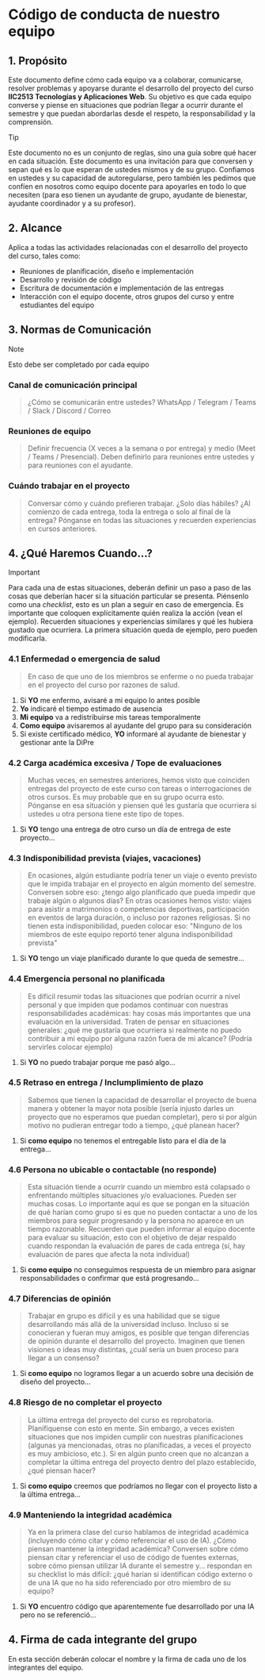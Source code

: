 # Código de conducta de nuestro equipo

## 1. Propósito

Este documento define cómo cada equipo va a colaborar, comunicarse, resolver problemas y apoyarse durante el desarrollo del proyecto del curso **IIC2513 Tecnologías y Aplicaciones Web**. Su objetivo es que cada equipo converse y piense en situaciones que podrían llegar a ocurrir durante el semestre y que puedan abordarlas desde el respeto, la responsabilidad y la comprensión.

> [!TIP]
> Este documento no es un conjunto de reglas, sino una guía sobre qué hacer en cada situación. Este documento es una invitación para que conversen y sepan qué es lo que esperan de ustedes mismos y de su grupo. Confiamos en ustedes y su capacidad de autoregularse, pero también les pedimos que confíen en nosotros como equipo docente para apoyarles en todo lo que necesiten (para eso tienen un ayudante de grupo, ayudante de bienestar, ayudante coordinador y a su profesor).


## 2. Alcance

Aplica a todas las actividades relacionadas con el desarrollo del proyecto del curso, tales como:
- Reuniones de planificación, diseño e implementación
- Desarrollo y revisión de código
- Escritura de documentación e implementación de las entregas
- Interacción con el equipo docente, otros grupos del curso y entre estudiantes del equipo


## 3. Normas de Comunicación

> [!NOTE]
> Esto debe ser completado por cada equipo

### Canal de comunicación principal
> ¿Cómo se comunicarán entre ustedes? WhatsApp / Telegram / Teams / Slack / Discord / Correo

### Reuniones de equipo 
> Definir frecuencia (X veces a la semana o por entrega) y medio (Meet / Teams / Presencial). Deben definirlo para reuniones entre ustedes y para reuniones con el ayudante.

### Cuándo trabajar en el proyecto
> Conversar cómo y cuándo prefieren trabajar. ¿Solo días hábiles? ¿Al comienzo de cada entrega, toda la entrega o solo al final de la entrega? Pónganse en todas las situaciones y recuerden experiencias en cursos anteriores.  


## 4. ¿Qué Haremos Cuando...?

> [!IMPORTANT]
> Para cada una de estas situaciones, deberán definir un paso a paso de las cosas que deberían hacer si la situación particular se presenta. Piénsenlo como una *checklist*, esto es un plan a seguir en caso de emergencia. Es importante que coloquen explícitamente quién realiza la acción (vean el ejemplo). Recuerden situaciones y experiencias similares y qué les hubiera gustado que ocurriera. La primera situación queda de ejemplo, pero pueden modificarla.

### 4.1 Enfermedad o emergencia de salud
> En caso de que uno de los miembros se enferme o no pueda trabajar en el proyecto del curso por razones de salud.

1. Si **YO** me enfermo, avisaré a mi equipo lo antes posible  
2. **Yo** indicaré el tiempo estimado de ausencia  
3. **Mi equipo** va a redistribuirse mis tareas temporalmente
4. **Como equipo** avisaremos al ayudante del grupo para su consideración
5. Si existe certificado médico, **YO** informaré al ayudante de bienestar y gestionar ante la DiPre

### 4.2 Carga académica excesiva / Tope de evaluaciones
> Muchas veces, en semestres anteriores, hemos visto que coinciden entregas del proyecto de este curso con tareas o interrogaciones de otros cursos. Es muy probable que en su grupo ocurra esto. Pónganse en esa situación y piensen qué les gustaría que ocurriera si ustedes u otra persona tiene este tipo de topes.

1. Si **YO** tengo una entrega de otro curso un día de entrega de este proyecto...

### 4.3 Indisponibilidad prevista (viajes, vacaciones)
> En ocasiones, algún estudiante podría tener un viaje o evento previsto que le impida trabajar en el proyecto en algún momento del semestre. Conversen sobre eso: ¿tengo algo planificado que pueda impedir que trabaje algún o algunos días? En otras ocasiones hemos visto: viajes para asistir a matrimonios o competencias deportivas, participación en eventos de larga duración, o incluso por razones religiosas. Si no tienen esta indisponibilidad, pueden colocar eso: "Ninguno de los miembros de este equipo reportó tener alguna indisponibilidad prevista"

1. Si **YO** tengo un viaje planificado durante lo que queda de semestre...

### 4.4 Emergencia personal no planificada
> Es difícil resumir todas las situaciones que podrían ocurrir a nivel personal y que impiden que podamos continuar con nuestras responsabilidades académicas: hay cosas más importantes que una evaluación en la universidad. Traten de pensar en situaciones generales: ¿qué me gustaría que ocurriera si realmente no puedo contribuir a mi equipo por alguna razón fuera de mi alcance? (Podría servirles colocar ejemplo)

1. Si **YO** no puedo trabajar porque me pasó algo...

### 4.5 Retraso en entrega / Inclumplimiento de plazo
> Sabemos que tienen la capacidad de desarrollar el proyecto de buena manera y obtener la mayor nota posible (sería injusto darles un proyecto que no esperamos que puedan completar), pero si por algún motivo no pudieran entregar todo a tiempo, ¿qué planean hacer?

1. Si **como equipo** no tenemos el entregable listo para el día de la entrega...

### 4.6 Persona no ubicable o contactable (no responde)
> Esta situación tiende a ocurrir cuando un miembro está colapsado o enfrentando múltiples situaciones y/o evaluaciones. Pueden ser muchas cosas. Lo importante aquí es que se pongan en la situación de qué harían como grupo si es que no pueden contactar a uno de los miembros para seguir progresando y la persona no aparece en un tiempo razonable. Recuerden que pueden informar al equipo docente para evaluar su situación, esto con el objetivo de dejar respaldo cuando respondan la evaluación de pares de cada entrega (sí, hay evaluación de pares que afecta la nota individual)

1. Si **como equipo** no conseguimos respuesta de un miembro para asignar responsabilidades o confirmar que está progresando...

### 4.7 Diferencias de opinión
> Trabajar en grupo es difícil y es una habilidad que se sigue desarrollando más allá de la universidad incluso. Incluso si se conocieran y fueran muy amigos, es posible que tengan diferencias de opinión durante el desarrollo del proyecto. Imaginen que tienen visiones o ideas muy distintas, ¿cuál sería un buen proceso para llegar a un consenso?

1. Si **como equipo** no logramos llegar a un acuerdo sobre una decisión de diseño del proyecto...

### 4.8 Riesgo de no completar el proyecto
> La última entrega del proyecto del curso es reprobatoria. Planifíquense con esto en mente. Sin embargo, a veces existen situaciones que nos impiden cumplir con nuestras planificaciones (algunas ya mencionadas, otras no planificadas, a veces el proyecto es muy ambicioso, etc.). Si en algún punto creen que no alcanzan a completar la última entrega del proyecto dentro del plazo establecido, ¿qué piensan hacer?

1. Si **como equipo** creemos que podríamos no llegar con el proyecto listo a la última entrega...

### 4.9 Manteniendo la integridad académica
> Ya en la primera clase del curso hablamos de integridad académica (incluyendo cómo citar y cómo referenciar el uso de IA). ¿Cómo piensan mantener la integridad académica? Conversen sobre cómo piensan citar y referenciar el uso de código de fuentes externas, sobre cómo piensan utilizar IA durante el semestre y... respondan en su checklist lo más difícil: ¿qué harían si identifican código externo o de una IA que no ha sido referenciado por otro miembro de su equipo?

1. Si **YO** encuentro código que aparentemente fue desarrollado por una IA pero no se referenció...

## 4. Firma de cada integrante del grupo
En esta sección deberán colocar el nombre y la firma de cada uno de los integrantes del equipo. 
